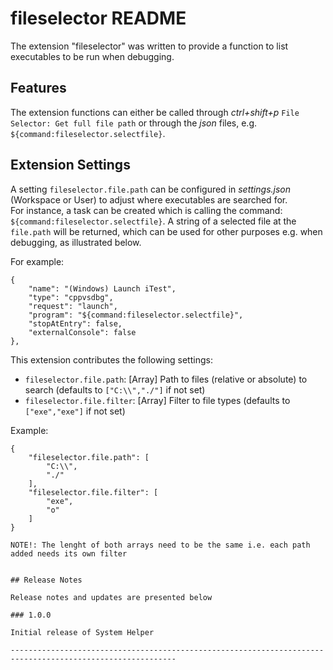 # fileselector README

The extension "fileselector" was written to provide a function to list executables to be run when debugging.

## Features

The extension functions can either be called through *ctrl+shift+p* `File Selector: Get full file path` or through the *json* files,
e.g. `${command:fileselector.selectfile}`.

## Extension Settings

A setting `fileselector.file.path` can be configured in *settings.json* (Workspace or User) to adjust where executables are searched for.  
For instance, a task can be created which is calling the command: `${command:fileselector.selectfile}`. 
A string of a selected file at the `file.path` will be returned, which can be used for other purposes e.g. when debugging, as illustrated below.

For example:
```
{
    "name": "(Windows) Launch iTest",
    "type": "cppvsdbg",
    "request": "launch",
    "program": "${command:fileselector.selectfile}",
    "stopAtEntry": false,
    "externalConsole": false
},
```

This extension contributes the following settings:

* `fileselector.file.path`: [Array] Path to files (relative or absolute) to search (defaults to `["C:\\","./"]` if not set)
* `fileselector.file.filter`: [Array] Filter to file types (defaults to `["exe","exe"]` if not set)

Example: 
```
{
    "fileselector.file.path": [
        "C:\\",
        "./"
    ],
    "fileselector.file.filter": [
        "exe",
        "o"
    ]
}

NOTE!: The lenght of both arrays need to be the same i.e. each path added needs its own filter


## Release Notes

Release notes and updates are presented below

### 1.0.0

Initial release of System Helper

-----------------------------------------------------------------------------------------------------------